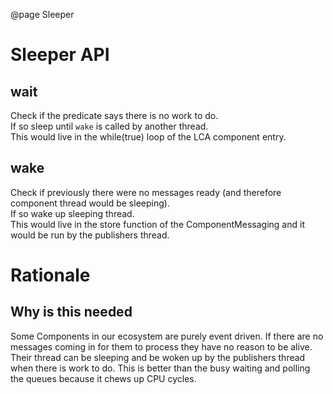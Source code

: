 @page Sleeper

# Sleeper API

## wait
Check if the predicate says there is no work to do.  
If so sleep until `wake` is called by another thread.  
This would live in the while(true) loop of the LCA component entry.  

## wake  
Check if previously there were no messages ready (and therefore component thread would be sleeping).  
If so wake up sleeping thread.  
This would live in the store function of the ComponentMessaging and it would be run by the publishers thread. 

# Rationale
## Why is this needed
Some Components in our ecosystem are purely event driven. If there are no messages coming in for them to process they have no reason to be alive.
Their thread can be sleeping and be woken up by the publishers thread when there is work to do.
This is better than the busy waiting and polling the queues because it chews up CPU cycles.